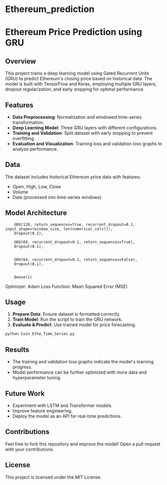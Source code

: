 # Ethereum_prediction
# Ethereum Price Prediction using GRU

## Overview
This project trains a deep learning model using Gated Recurrent Units (GRU) to predict Ethereum's closing price based on historical data. The model is built with TensorFlow and Keras, employing multiple GRU layers, dropout regularization, and early stopping for optimal performance.

## Features
- **Data Preprocessing**: Normalization and windowed time-series transformation.
- **Deep Learning Model**: Three GRU layers with different configurations.
- **Training and Validation**: Split dataset with early stopping to prevent overfitting.
- **Evaluation and Visualization**: Training loss and validation loss graphs to analyze performance.

## Data
The dataset includes historical Ethereum price data with features:
- Open, High, Low, Close
- Volume
- Date (processed into time-series windows)

## Model Architecture
```plaintext
    GRU(128, return_sequences=True, recurrent_dropout=0.1, input_shape=(window_size, len(numerical_cols))),
    Dropout(0.2),

    GRU(64, recurrent_dropout=0.1, return_sequences=True),
    Dropout(0.1),


    GRU(64, recurrent_dropout=0.1, return_sequences=False),
    Dropout(0.1),


    Dense(1)
```
Optimizer: Adam
Loss Function: Mean Squared Error (MSE)


## Usage
1. **Prepare Data**: Ensure dataset is formatted correctly.
2. **Train Model**: Run the script to train the GRU network.
3. **Evaluate & Predict**: Use trained model for price forecasting.

```bash
python Coin_Ethe_Time_Series.py
```

## Results
- The training and validation loss graphs indicate the model's learning progress.
- Model performance can be further optimized with more data and hyperparameter tuning.

## Future Work
- Experiment with LSTM and Transformer models.
- Improve feature engineering.
- Deploy the model as an API for real-time predictions.

## Contributions
Feel free to fork this repository and improve the model! Open a pull request with your contributions.

## License
This project is licensed under the MIT License.

